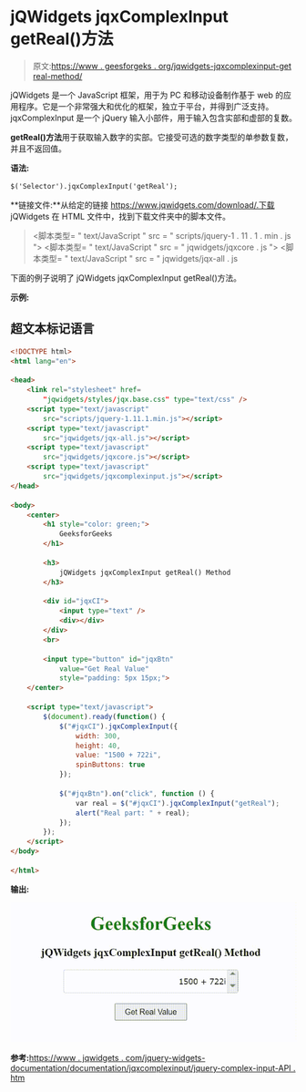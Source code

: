 # jQWidgets jqxComplexInput getReal()方法

> 原文:[https://www . geesforgeks . org/jqwidgets-jqxcomplexinput-get real-method/](https://www.geeksforgeeks.org/jqwidgets-jqxcomplexinput-getreal-method/)

jQWidgets 是一个 JavaScript 框架，用于为 PC 和移动设备制作基于 web 的应用程序。它是一个非常强大和优化的框架，独立于平台，并得到广泛支持。jqxComplexInput 是一个 jQuery 输入小部件，用于输入包含实部和虚部的复数。

**getReal()方法**用于获取输入数字的实部。它接受可选的数字类型的单参数复数，并且不返回值。

**语法:**

```html
$('Selector').jqxComplexInput('getReal');
```

**链接文件:**从给定的链接 https://www.jqwidgets.com/download/.下载 jQWidgets 在 HTML 文件中，找到下载文件夹中的脚本文件。

> <link rel="”stylesheet”" href="”jqwidgets/styles/jqx.base.css”" type="”text/css”">
> <脚本类型= " text/JavaScript " src = " scripts/jquery-1 . 11 . 1 . min . js "></脚本类型>
> <脚本类型= " text/JavaScript " src = " jqwidgets/jqxcore . js "></脚本类型>
> <脚本类型= " text/JavaScript " src = " jqwidgets/jqx-all . js

下面的例子说明了 jQWidgets jqxComplexInput getReal()方法。

**示例:**

## 超文本标记语言

```html
<!DOCTYPE html>
<html lang="en">

<head>
    <link rel="stylesheet" href=
        "jqwidgets/styles/jqx.base.css" type="text/css" />
    <script type="text/javascript" 
        src="scripts/jquery-1.11.1.min.js"></script>
    <script type="text/javascript" 
        src="jqwidgets/jqx-all.js"></script>
    <script type="text/javascript" 
        src="jqwidgets/jqxcore.js"></script>
    <script type="text/javascript" 
        src="jqwidgets/jqxcomplexinput.js"></script>
</head>

<body>
    <center>
        <h1 style="color: green;">
            GeeksforGeeks
        </h1>

        <h3>
            jQWidgets jqxComplexInput getReal() Method
        </h3>

        <div id="jqxCI">
            <input type="text" />
            <div></div>
        </div>
        <br>

        <input type="button" id="jqxBtn" 
            value="Get Real Value" 
            style="padding: 5px 15px;">
    </center>

    <script type="text/javascript">
        $(document).ready(function() {
            $("#jqxCI").jqxComplexInput({
                width: 300,
                height: 40,
                value: "1500 + 722i",
                spinButtons: true
            });

            $("#jqxBtn").on("click", function () {
                var real = $("#jqxCI").jqxComplexInput("getReal");
                alert("Real part: " + real);
            });
        });
    </script>
</body>

</html>
```

**输出:**

![](img/17f2899744fe24a41a52f8eafdcc1bb0.png)

**参考:**[https://www . jqwidgets . com/jquery-widgets-documentation/documentation/jqxcomplexinput/jquery-complex-input-API . htm](https://www.jqwidgets.com/jquery-widgets-documentation/documentation/jqxcomplexinput/jquery-complex-input-api.htm)
